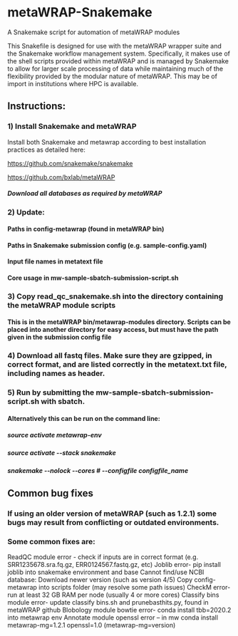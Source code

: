 # metaWRAP-Snakemake

A Snakemake script for automation of metaWRAP modules

This Snakefile is designed for use with the metaWRAP wrapper suite and the Snakemake workflow management system. Specifically, it makes use of the shell scripts provided within metaWRAP and is managed by Snakemake to allow for larger scale processing of data while maintaining much of the flexibility provided by the modular nature of metaWRAP. This may be of import in institutions where HPC is available.

## Instructions:

### 1) Install Snakemake and metaWRAP 
Install both Snakemake and metawrap according to best installation practices as detailed here:

https://github.com/snakemake/snakemake

https://github.com/bxlab/metaWRAP

##### Download all databases as required by metaWRAP

### 2) Update:
#### Paths in config-metawrap (found in metaWRAP bin)
#### Paths in Snakemake submission config (e.g. sample-config.yaml)
#### Input file names in metatext file
#### Core usage in mw-sample-sbatch-submission-script.sh

### 3) Copy read_qc_snakemake.sh into the directory containing the metaWRAP module scripts
#### This is in the metaWRAP bin/metawrap-modules directory. Scripts can be placed into another directory for easy access, but must have the path given in the submission config file

### 4) Download all fastq files. Make sure they are gzipped, in correct format, and are listed correctly in the metatext.txt file, including names as header.

### 5) Run by submitting the mw-sample-sbatch-submission-script.sh with sbatch.
#### Alternatively this can be run on the command line:

##### source activate metawrap-env
##### source activate --stack snakemake
##### snakemake --nolock --cores # --configfile configfile_name



## Common bug fixes
### If using an older version of metaWRAP (such as 1.2.1) some bugs may result from conflicting or outdated environments.
### Some common fixes are:

ReadQC module error - check if inputs are in correct format (e.g. SRR1235678.sra.fq.gz, ERR0124567.fastq.gz, etc)
Joblib error- pip install joblib into snakemake environment and base
Cannot find/use NCBI database: Download newer version (such as version 4/5)
Copy config-metawrap into scripts folder (may resolve some path issues)
CheckM error- run at least 32 GB RAM per node (usually 4 or more cores)
Classify bins module error- update classify bins.sh and prunebasthits.py, found in metaWRAP github
Blobology module bowtie error- conda install tbb=2020.2 into metawrap env
Annotate module openssl error – in mw conda install metawrap-mg=1.2.1 openssl=1.0 (metawrap-mg=version)



